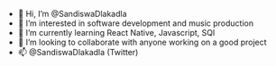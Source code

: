 - 👋 Hi, I’m @SandiswaDlakadla
- 👀 I’m interested in software development and music production
- 🌱 I’m currently learning React Native, Javascript, SQl
- 💞️ I’m looking to collaborate with anyone working on a good project
- 📫 @SandiswaDlakadla (Twitter)

<!---
SandiswaDlakadla/SandiswaDlakadla is a ✨ special ✨ repository because its `README.md` (this file) appears on your GitHub profile.
You can click the Preview link to take a look at your changes.
--->
